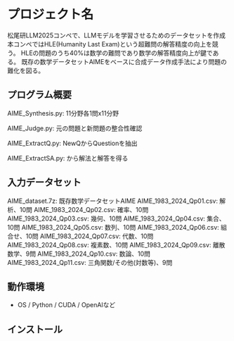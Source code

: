 # プロジェクト名
松尾研LLM2025コンペで、LLMモデルを学習させるためのデータセットを作成
本コンペではHLE(Humanity Last Exam)という超難問の解答精度の向上を競う。
HLEの問題のうち40%は数学の難問であり数学の解答精度向上が鍵である。
既存の数学データセットAIMEをベースに合成データ作成手法により問題の難化を図る。

## プログラム概要
AIME_Synthesis.py: 11分野各1問x11分野

AIME_Judge.py: 元の問題と新問題の整合性確認

AIME_ExtractQ.py: NewQからQuestionを抽出

AIME_ExtractSA.py: <Question>から解法と解答を得る

## 入力データセット
AIME_dataset.7z: 既存数学データセットAIME
AIME_1983_2024_Qp01.csv: 解析、10問
AIME_1983_2024_Qp02.csv: 確率、10問
AIME_1983_2024_Qp03.csv: 幾何、10問
AIME_1983_2024_Qp04.csv: 集合、10問
AIME_1983_2024_Qp05.csv: 数列、10問
AIME_1983_2024_Qp06.csv: 組合せ、10問
AIME_1983_2024_Qp07.csv: 代数、10問
AIME_1983_2024_Qp08.csv: 複素数、10問
AIME_1983_2024_Qp09.csv: 離散数学、9問
AIME_1983_2024_Qp10.csv: 数論、10問
AIME_1983_2024_Qp11.csv: 三角関数/その他(対数等)、9問

## 動作環境
- OS / Python / CUDA / OpenAIなど

## インストール


